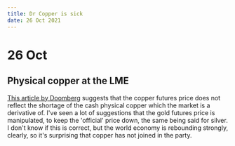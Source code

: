 ```yaml
---
title: Dr Copper is sick
date: 26 Oct 2021
---
```


# 26 Oct

## Physical copper at the LME

[This article by Doomberg](https://doomberg.substack.com/p/doctor-copper-is-sick?r=nmbt&utm_campaign=post&utm_medium=web&utm_source=) suggests that the copper futures price does not reflect the shortage of the cash physical copper which the market is a derivative of.
I've seen a lot of suggestions that the gold futures price is manipulated, to keep the 'official' price down, the same being said for silver.
I don't know if this is correct, but the world economy is rebounding strongly, clearly, so it's surprising that copper has not joined in the party.
